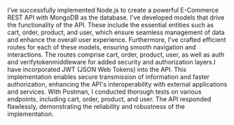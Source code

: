 I've successfully implemented Node.js to create a powerful E-Commerce REST API with MongoDB as the database.
I've developed models that drive the functionality of the API. These include the essential entities such as cart, order, product, and user, which ensure seamless management of data and enhance the overall user experience.
Furthermore, I've crafted efficient routes for each of these models, ensuring smooth navigation and interactions. The routes comprise cart, order, product, user, as well as auth and verifytokenmiddleware for added security and authorization layers.I have incorporated JWT (JSON Web Tokens) into the API. This implementation enables secure transmission of information and faster authorization, enhancing the API's interoperability with external applications and services.
With Postman, I conducted thorough tests on various endpoints, including cart, order, product, and user. The API responded flawlessly, demonstrating the reliability and robustness of the implementation.
